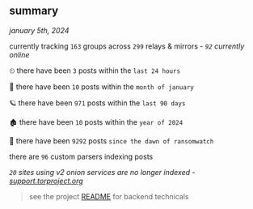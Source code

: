 
## summary
_january 5th, 2024_

currently tracking `163` groups across `299` relays & mirrors - _`92` currently online_

⏲ there have been `3` posts within the `last 24 hours`

🦈 there have been `10` posts within the `month of january`

🪐 there have been `971` posts within the `last 90 days`

🏚 there have been `10` posts within the `year of 2024`

🦕 there have been `9292` posts `since the dawn of ransomwatch`

there are `96` custom parsers indexing posts

_`20` sites using v2 onion services are no longer indexed - [support.torproject.org](https://support.torproject.org/onionservices/v2-deprecation/)_

> see the project [README](https://github.com/joshhighet/ransomwatch#ransomwatch--) for backend technicals
